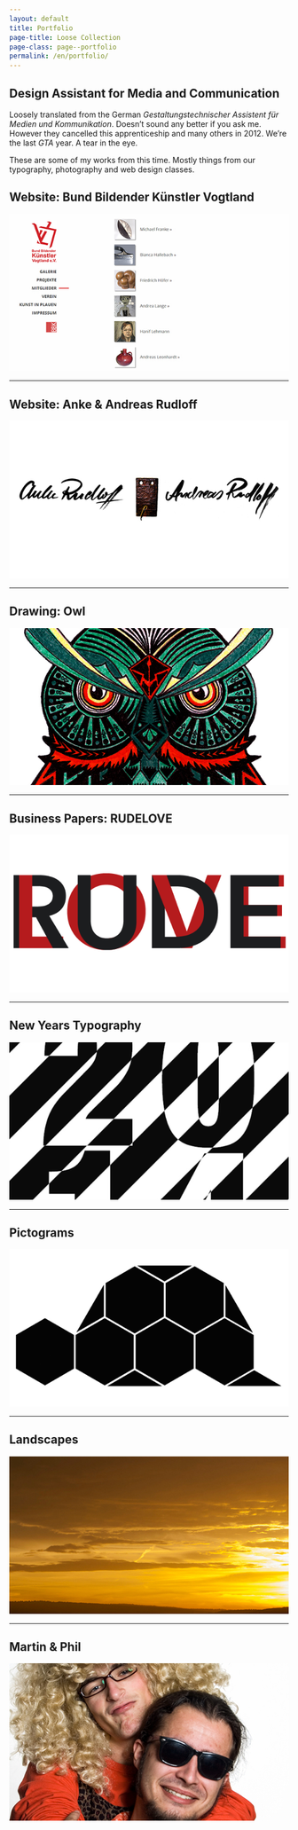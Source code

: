 ```yaml
---
layout: default
title: Portfolio
page-title: Loose Collection
page-class: page--portfolio
permalink: /en/portfolio/
---
```

## Design Assistant for Media and Communication

Loosely translated from the German _Gestaltungstechnischer Assistent für Medien und Kommunikation_. Doesn’t sound any better if you ask me. However they cancelled this apprenticeship and many others in 2012. We’re the last _GTA_ year. A tear in the eye.

These are some of my works from this time. Mostly things from our typography, photography and web design classes.

## Website: Bund Bildender Künstler Vogtland

[![Website: Bund Bildender Künstler Vogtland e.V.](/img/bbk-vogtland/thumbnail.jpg)](/en/portfolio/bbk-vogtland)

---

## Website: Anke & Andreas Rudloff

[![Website: Anke & Andreas Rudloff](/img/artrudloff/thumbnail.jpg)](/en/portfolio/artrudloff)

---

## Drawing: Owl

[![Drawing: Owl](/img/owl/thumbnail.jpg)](/en/portfolio/owl)

---

## Business Papers: RUDELOVE

[![Business Papers: RUDELOVE](/img/rudelove/thumbnail.png)](/en/portfolio/rudelove)

---

## New Years Typography

[![Neujahrs-Typografie](/img/new-years-typography/thumbnail.png)](/en/portfolio/new-years-typography)

---

## Pictograms

[![Pictograms](/img/pictograms/thumbnail.png)](/en/portfolio/pictograms)

---

## Landscapes

[![Landscapes](/img/landscapes/thumbnail.jpg)](/en/portfolio/landscapes)

---

## Martin & Phil

[![Martin & Phil](/img/martin-and-phil/thumbnail.jpg)](/en/portfolio/martin-and-phil)
